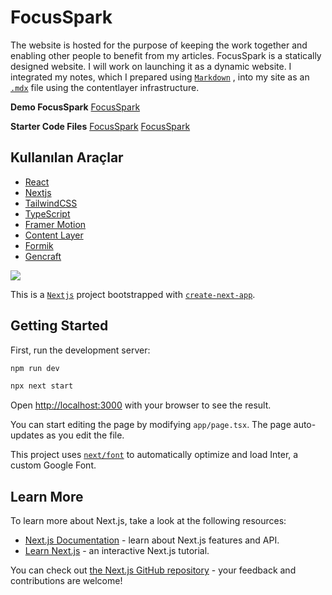 
# FocusSpark

The website is hosted for the purpose of keeping the work together and enabling other people to benefit from my articles. FocusSpark is a statically designed website. I will work on launching it as a dynamic website. I integrated my notes, which I prepared using [`Markdown`](https://www.markdownguide.org/) , into my site as an [`.mdx`](https://mdxjs.com/) file using the contentlayer infrastructure.

**Demo FocusSpark** 
[FocusSpark](https://main--focusspark.netlify.app/)

**Starter Code Files** 
[FocusSpark](https://github.com/tugsef/client-blog)
[FocusSpark](https://github.com/tugsef/client-blog)
 ## Kullanılan Araçlar
 - [React](https://react.dev/)
 - [Nextjs](https://nextjs.org/)
 - [TailwindCSS](https://tailwindcss.com/)
 - [TypeScript](https://www.typescriptlang.org/)
 - [Framer Motion](https://www.framer.com/motion/)
 - [Content Layer](https://contentlayer.dev/)
 - [Formik](https://formik.org/docs/tutorial)
 - [Gencraft](https://gencraft.com/generate)

<img  src="/blogs/focusspark-page.png"/>


This is a [`Nextjs`](https://nextjs.org/) project bootstrapped with [`create-next-app`](https://github.com/vercel/next.js/tree/canary/packages/create-next-app).

## Getting Started

First, run the development server:

```bash
npm run dev

npx next start
```

Open [http://localhost:3000](http://localhost:3000) with your browser to see the result.

You can start editing the page by modifying `app/page.tsx`. The page auto-updates as you edit the file.

This project uses [`next/font`](https://nextjs.org/docs/basic-features/font-optimization) to automatically optimize and load Inter, a custom Google Font.

## Learn More

To learn more about Next.js, take a look at the following resources:

- [Next.js Documentation](https://nextjs.org/docs) - learn about Next.js features and API.
- [Learn Next.js](https://nextjs.org/learn) - an interactive Next.js tutorial.

You can check out [the Next.js GitHub repository](https://github.com/vercel/next.js/) - your feedback and contributions are welcome!


